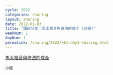 ```yaml
---
cycle: 2022
categories: sharing
layout: sharing
date: 2022-01-03
title: "讀經分享：馬太福音與律法的成全 (音頻)"
weekNum: 1
dayNum: 1
permalink: /sharing/2022/wk1-day1-sharing.html
---
```

[馬太福音與律法的成全](https://eccseattle.github.io/media/sharing/2022/wk001/2022-01-03-bin.m4a)

`小錢`
